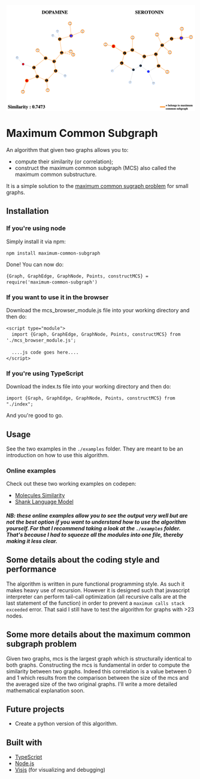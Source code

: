 ![Alt text](imgs/dopamine_serotonin_similarity.png?raw=true "Dopamine Serotonin Similarity")
# Maximum Common Subgraph
An algorithm that given two graphs allows you to:
* compute their similarity (or correlation); 
* construct the maximum common subgraph (MCS) also called the maximum common substructure.

It is a simple solution to the [maximum common sugraph problem](https://scholar.google.com/scholar?q=maximum+common+subgraph+problem) for small graphs.

## Installation
### If you're using node 
Simply install it via npm:
```
npm install maximum-common-subgraph
```
Done! You can now do:
```
{Graph, GraphEdge, GraphNode, Points, constructMCS} = require('maximum-common-subgraph')
```

### If you want to use it in the browser
Download the mcs_browser_module.js file into your working directory and then do:
```
<script type="module">
  import {Graph, GraphEdge, GraphNode, Points, constructMCS} from './mcs_browser_module.js';
  
  ....js code goes here....
</script>
```

### If you're using TypeScript
Download the index.ts file into your working directory and then do:
```
import {Graph, GraphEdge, GraphNode, Points, constructMCS} from "./index";
```
And you're good to go. 

## Usage
See the two examples in the `./examples` folder. They are meant to be an introduction on 
how to use this algorithm.

### Online examples
Check out these two working examples on codepen:
* [Molecules Similarity](https://codepen.io/giuliozani/full/zYYoYLo)
* [Shank Language Model](https://codepen.io/giuliozani/full/ZEEpdxQ)
##### NB: these online examples allow you to see the output very well but are not the best option if you want to understand how to use the algorithm yourself. For that I recommend taking a look at the `./examples` folder. That's because I had to squeeze all the modules into one file, thereby making it less clear. 

## Some details about the coding style and performance
The algorithm is written in pure functional programming style. As such it makes heavy use of recursion. However it is 
designed such that javascript interpreter can perform tail-call optimization 
(all recursive calls are at the last statement of the function) in order to prevent a `maximum calls stack exceeded` error.
That said I still have to test the algorithm for graphs with >23 nodes.


## Some more details about the maximum common subgraph problem
Given two graphs, mcs is the largest graph which is structurally identical to both graphs.
Constructing the mcs is fundamental in order to compute the similarity between two graphs. 
Indeed this correlation is a value between 0 and 1 which results from the comparison between the size of the mcs and 
the averaged size of the two original graphs. 
I'll write a more detailed mathematical explanation soon.

## Future projects
* Create a python version of this algorithm.

## Built with
* [TypeScript](https://www.typescriptlang.org/)
* [Node.js](https://nodejs.org/en/)
* [Visjs](https://visjs.github.io/vis-network/examples/) (for visualizing and debugging)
